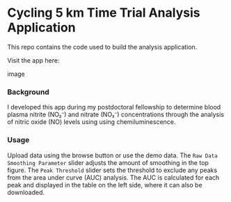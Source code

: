 # Cycling 5 km Time Trial Analysis Application

This repo contains the code used to build the analysis application. 

Visit the app here: 

image


### Background

I developed this app during my postdoctoral fellowship to determine blood plasma nitrite (NO₂⁻) and nitrate (NO₃⁻) concentrations through the analysis of nitric oxide (NO) levels using using chemiluminescence. 


### Usage

Upload data using the browse button or use the demo data. The `Raw Data Smoothing Parameter` slider adjusts the amount of smoothing in the top figure. The `Peak Threshold` slider sets the threshold to exclude any peaks from the area under curve (AUC) analysis. The AUC is calculated for each peak and displayed in the table on the left side, where it can also be downloaded.
